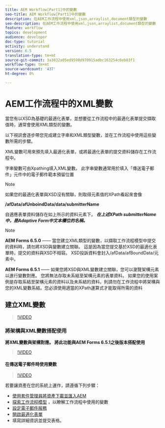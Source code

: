 ```yaml
---
title: AEM Workflow[Part1]中的變數
seo-title: AEM Workflow[Part1]中的變數
description: 在AEM工作流程中使用xml,json,arraylist,document類型的變數
seo-description: 在AEM工作流程中使用xml,json,arraylist,document類型的變數
feature: workflow
topics: development
audience: developer
doc-type: tutorial
activity: understand
version: 6.5
translation-type: tm+mt
source-git-commit: 3a3832a05ed9598d970915adbc163254c6eb83f1
workflow-type: tm+mt
source-wordcount: '437'
ht-degree: 0%

---
```



# AEM工作流程中的XML變數

當您有以XSD為基礎的最適化表單，並想要從工作流程中的最適化表單提交擷取值時，通常會使用XML類型的變數。

以下視訊會逐步帶您完成建立字串和XML類型變數，並在工作流程中使用這些變數所需的步驟。

XML變數可用來預先填入最適化表單，或將最適化表單的提交資料儲存在工作流程中。

字串變數可由Xpathing填入XML變數。 此字串變數通常用於填入「傳送電子郵件」元件中的電子郵件範本預留位置

>[!NOTE]
>
>如果您的最適化表單與XSD沒有關聯，則取得元素值的XPath看起來會像
>
>**/afData/afUnboindData/data/submitterName**

自適應表單資料儲存在如上所示的資料元素下。 **_在上述XPath submitterName中，是Adaptive Form中文本欄位的名稱。_**

>[!NOTE]
>
>**AEM Forms 6.5.0** —— 當您建立XML類型的變數，以擷取工作流程模型中提交的資料時，請勿將XSD與變數建立關聯。 這是因為當您提交基於XSD的最適化表單時，提交的資料與XSD不相容。 XSD投訴資料會封入/afData/afBoundData/元素中。
>
>**AEM Forms 6.5.1** —— 如果您將XSD與XML變數建立關聯，您可以瀏覽架構元素以進行變數對應。 您將無法存取未系結至架構元素的表單資料。 如果您的使用案例是存取系結至架構元素的資料以及未系結的資料，則請勿在工作流程中將架構與您的XML變數系結。您必須使用適當的XPath運算式才能取得所需的資料

## 建立XML變數

>[!VIDEO](https://video.tv.adobe.com/v/26440?quality=12?autoplay=1)

### 將架構與XML變數搭配使用

**將XML變數與架構對應。 將此功能與AEM Forms 6.5.1之後版本搭配使用**

>[!VIDEO](https://video.tv.adobe.com/v/28098?quality=9&learn=on)

#### 在傳送電子郵件時使用變數

>[!VIDEO](https://video.tv.adobe.com/v/26441?quality=12&learn=on)

若要讓資產在您的系統上運作，請遵循下列步驟：

* [使用套件管理員將資產下載並匯入AEM](assets/xmlandstringvariable.zip)
* [探索工作流程模型](http://localhost:4502/editor.html/conf/global/settings/workflow/models/vacationrequest.html) ，以瞭解工作流程中使用的變數
* [設定電子郵件服務](https://helpx.adobe.com/experience-manager/6-5/sites/administering/using/notification.html#ConfiguringtheMailService)
* [開啟最適化表單](http://localhost:4502/content/dam/formsanddocuments/applicationfortimeoff/jcr:content?wcmmode=disabled)
* 填寫詳細資訊並提交表格。

